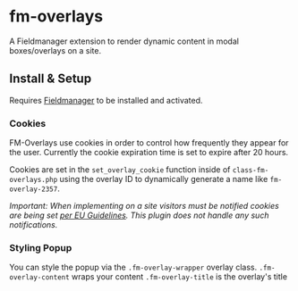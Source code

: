 # fm-overlays
A Fieldmanager extension to render dynamic content in modal boxes/overlays on a site.

## Install & Setup

Requires [Fieldmanager](https://github.com/alleyinteractive/wordpress-fieldmanager) to be installed and activated.

### Cookies

FM-Overlays use cookies in order to control how frequently they appear for the user.  Currently the cookie expiration time is set to expire after 20 hours.

Cookies are set in the `set_overlay_cookie` function inside of `class-fm-overlays.php` using the overlay ID to dynamically generate a name like `fm-overlay-2357`.

_Important: When implementing on a site visitors *must be notified* cookies are being set [per EU Guidelines](http://ec.europa.eu/ipg/basics/legal/cookies/index_en.htm). This plugin does not handle any such notifications._

### Styling Popup

You can style the popup via the `.fm-overlay-wrapper` overlay class.
`.fm-overlay-content` wraps your content
`.fm-overlay-title` is the overlay's title
